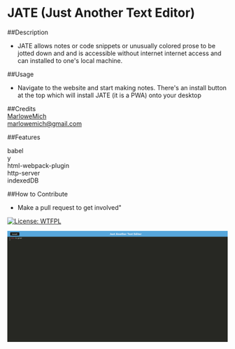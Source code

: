 # JATE (Just Another Text Editor)


  ##Description
  
  - JATE allows notes or code snippets or unusually colored prose to be jotted down and and is accessible without internet internet access and can installed to one's local machine.
  
  ##Usage
  
  - Navigate to the website and start making notes. There's an install button at the top which will install JATE (it is a PWA) onto your desktop
  
  ##Credits
  <br>  [MarloweMich](https://github.com/MarloweMich)<br>  [marlowemich@gmail.com](mailto:marlowemich@gmail.com)

  ##Features

  babel<br>  y<br>  html-webpack-plugin<br>  http-server<br>  indexedDB<br>  
  
  ##How to Contribute 
  
  - Make a pull request to get involved"

  

  [![License: WTFPL](https://img.shields.io/badge/License-WTFPL-brightgreen.svg)](http://www.wtfpl.net/about/)
  

  ![Screenshot](./Images/screenshot.png)